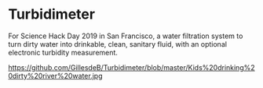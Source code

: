 # Turbidimeter
For Science Hack Day 2019 in San Francisco, a water filtration system to turn dirty water into drinkable, clean, sanitary fluid, with an optional electronic turbidity measurement.

https://github.com/GillesdeB/Turbidimeter/blob/master/Kids%20drinking%20dirty%20river%20water.jpg

